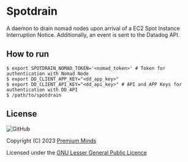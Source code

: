 # Spotdrain

A daemon to drain nomad nodes upon arrival of a EC2 Spot Instance Interruption Notice.
Additionally, an event is sent to the Datadog API.

## How to run

```
$ export SPOTDRAIN_NOMAD_TOKEN='<nomad_token>' # Token for authentication with Nomad Node
$ export DD_CLIENT_APP_KEY="<dd_app_key>"
$ export DD_CLIENT_API_KEY="<dd_api_key>" # API and APP Keys for authentication with DD API
$ /path/to/spotdrain
```

## License

![GitHub](https://img.shields.io/github/license/premium-minds/spotdrain)

Copyright (C) 2023 [Premium Minds](http://www.premium-minds.com/)

Licensed under the [GNU Lesser General Public Licence](http://www.gnu.org/licenses/lgpl.html)